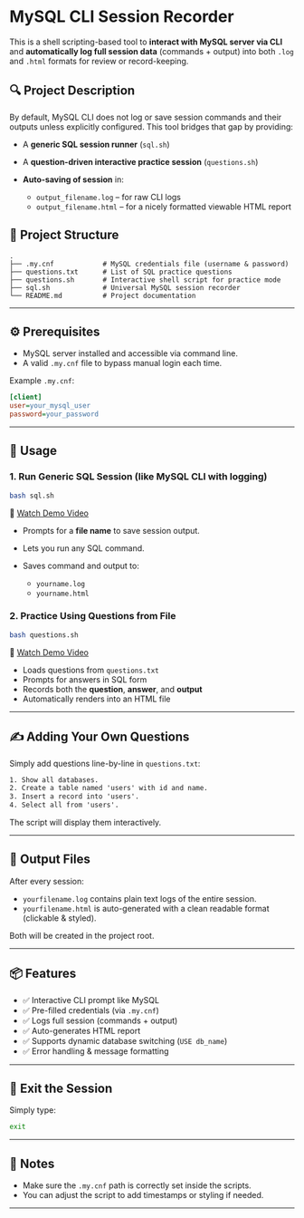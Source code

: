 # MySQL CLI Session Recorder

This is a shell scripting-based tool to **interact with MySQL server via CLI** and **automatically log full session data** (commands + output) into both `.log` and `.html` formats for review or record-keeping.

## 🔍 Project Description

By default, MySQL CLI does not log or save session commands and their outputs unless explicitly configured. This tool bridges that gap by providing:

* A **generic SQL session runner** (`sql.sh`)
* A **question-driven interactive practice session** (`questions.sh`)
* **Auto-saving of session** in:

  * `output_filename.log` – for raw CLI logs
  * `output_filename.html` – for a nicely formatted viewable HTML report

## 📁 Project Structure

```
.
├── .my.cnf            # MySQL credentials file (username & password)
├── questions.txt      # List of SQL practice questions
├── questions.sh       # Interactive shell script for practice mode
├── sql.sh             # Universal MySQL session recorder
└── README.md          # Project documentation
```

---

## ⚙️ Prerequisites

* MySQL server installed and accessible via command line.
* A valid `.my.cnf` file to bypass manual login each time.

Example `.my.cnf`:

```ini
[client]
user=your_mysql_user
password=your_password
```

---

## 🚀 Usage

### 1. Run Generic SQL Session (like MySQL CLI with logging)

```bash
bash sql.sh
```

🎥 [Watch Demo Video](https://s3.eu-north-1.amazonaws.com/jibeshroy.static.dev/Projects/mysql-shell/Code_woEGAyBaKL.mp4)

* Prompts for a **file name** to save session output.
* Lets you run any SQL command.
* Saves command and output to:

  * `yourname.log`
  * `yourname.html`

### 2. Practice Using Questions from File

```bash
bash questions.sh
```

🎥 [Watch Demo Video](https://s3.eu-north-1.amazonaws.com/jibeshroy.static.dev/Projects/mysql-shell/Code_eT3DHoV7Z4.mp4)

* Loads questions from `questions.txt`
* Prompts for answers in SQL form
* Records both the **question**, **answer**, and **output**
* Automatically renders into an HTML file

---

## ✍️ Adding Your Own Questions

Simply add questions line-by-line in `questions.txt`:

```txt
1. Show all databases.
2. Create a table named 'users' with id and name.
3. Insert a record into 'users'.
4. Select all from 'users'.
```

The script will display them interactively.

---

## 📄 Output Files

After every session:

* `yourfilename.log` contains plain text logs of the entire session.
* `yourfilename.html` is auto-generated with a clean readable format (clickable & styled).

Both will be created in the project root.

---

## 📦 Features

* ✅ Interactive CLI prompt like MySQL
* ✅ Pre-filled credentials (via `.my.cnf`)
* ✅ Logs full session (commands + output)
* ✅ Auto-generates HTML report
* ✅ Supports dynamic database switching (`USE db_name`)
* ✅ Error handling & message formatting

---

## 🛑 Exit the Session

Simply type:

```bash
exit
```

---
## 📌 Notes

* Make sure the `.my.cnf` path is correctly set inside the scripts.
* You can adjust the script to add timestamps or styling if needed.

---
